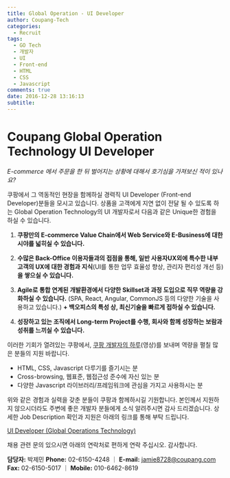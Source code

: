 ```yaml
---
title: Global Operation - UI Developer
author: Coupang-Tech
categories:
  - Recruit
tags:
  - GO Tech
  - 개발자
  - UI
  - Front-end
  - HTML
  - CSS
  - Javascript
comments: true
date: 2016-12-28 13:16:13
subtitle:
---
```


# Coupang Global Operation Technology UI Developer


_E-commerce 에서 주문을 한 뒤 벌어지는 상황에 대해서 호기심을 가져보신 적이 있나요?_

쿠팡에서 그 역동적인 현장을 함께하실 경력직 UI Developer (Front-end Developer)분들을 모시고 있습니다. 상품을 고객에게 지연 없이 전달 될 수 있도록 하는 Global Operation Technology의 UI 개발자로서 다음과 같은 Unique한 경험을 하실 수 있습니다.

1.	**쿠팡만의 E-commerce Value Chain에서 Web Service와 E-Business에 대한 시야를 넓히실 수 있습니다.**

2.	**수많은 Back-Office 이용자들과의 접점을 통해, 일반 사용자UX외에 특수한 내부고객의 UX에 대한 경험과 지식**(UI를 통한 업무 효율성 향상, 관리자 편리성 개선 등)**을 쌓으실 수 있습니다.**

3.	**Agile로 통합 연계된 개발환경에서 다양한 Skillset과 과정 도입으로 직무 역량을 강화하실 수 있습니다.** (SPA, React, Angular, CommonJS 등의 다양한 기술을 사용하고 있습니다.) **+ 백오피스의 특성 상, 최신기술을 빠르게 접하실 수 있습니다.**

4.	**성장하고 있는 조직에서 Long-term Project를 수행, 회사와 함께 성장하는 보람과 성취를 느끼실 수 있습니다.**

이러한 기회가 열려있는 쿠팡에서, [쿠팡 개발자의 하루](https://www.youtube.com/watch?v=0sH6Wjn7XCA&feature=youtu.be)(영상)를 보내며 역량을 펼칠 많은 분들의 지원 바랍니다.

-	HTML, CSS, Javascript 다루기를 즐기시는 분
-	Cross-browsing, 웹표준, 웹접근성 준수에 자신 있는 분
-	다양한 Javascript 라이브러리/프레임워크에 관심을 가지고 사용하시는 분

위와 같은 경험과 실력을 갖춘 분들이 쿠팡과 함께하시길 기원합니다.
본인께서 지원하지 않으시더라도 주변에 좋은 개발자 분들에게 소식 알려주시면 감사 드리겠습니다. 상세한 Job Description 확인과 지원은 아래의 링크를 통해 부탁 드립니다.

[UI Developer (Global Operations Technology)](https://boards.greenhouse.io/coupang2/jobs/260405?t=wj6iyx#.WGM9OFWLRhF)

채용 관련 문의 있으시면 아래의 연락처로 편하게 연락 주십시오.
감사합니다.

**담당자:** 박제민
**Phone:** 02-6150-4248 ｜ **E-mail:** <jamie8728@coupang.com>
**Fax:** 02-6150-5017 ｜ **Mobile:** 010-6462-8619
